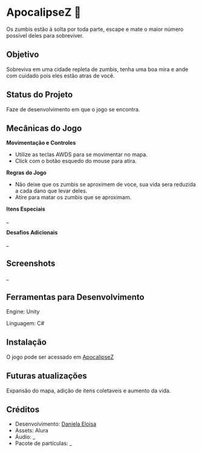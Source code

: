 # ApocalipseZ 🧟


Os zumbis estão à solta por toda parte, escape e mate o maior número possível deles para sobreviver.


## Objetivo

Sobreviva em uma cidade repleta de zumbis, tenha uma boa mira e ande com cuidado pois eles estão atras de você.  


## Status do Projeto

Faze de desenvolvimento em que o jogo se encontra.


## Mecânicas do Jogo

**Movimentação e Controles**

* Utilize as teclas AWDS para se movimentar no mapa.
* Click com o botão esquedo do mouse para atira.


**Regras do Jogo**

* Não deixe que os zumbis se aproximem de voce, sua vida sera reduzida a cada dano que levar deles.
* Atire para matar os zumbis que se aproximam.


**Itens Especiais**

_


**Desafios Adicionais**

_

## Screenshots ##

_


## Ferramentas para Desenvolvimento

Engine: Unity

Linguagem: C#


## Instalação

O jogo pode ser acessado em [ApocalipseZ](https://danie-e.itch.io/apocalipsez)


## Futuras atualizações

Expansão do mapa, adição de itens coletaveis e aumento da vida.


## Créditos

- Desenvolvimento: [Daniela Eloisa](https://github.com/Danie-e)
- Assets: Alura
- Áudio: _
- Pacote de partículas: _
